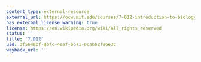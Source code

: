 ```yaml
---
content_type: external-resource
external_url: https://ocw.mit.edu/courses/7-012-introduction-to-biology-fall-2004/
has_external_license_warning: true
license: https://en.wikipedia.org/wiki/All_rights_reserved
status: ''
title: '7.012'
uid: 3f5648bf-dbfc-4eaf-bb71-6cabb2f86e3c
wayback_url: ''
---
```

